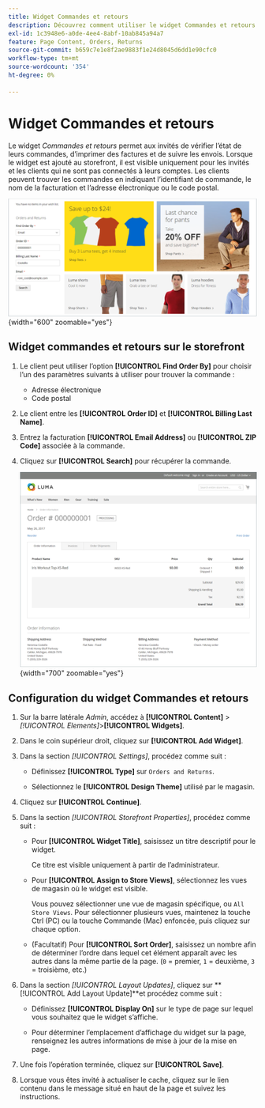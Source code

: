 ```yaml
---
title: Widget Commandes et retours
description: Découvrez comment utiliser le widget Commandes et retours pour permettre aux clients de vérifier l’état de leurs commandes, d’imprimer des factures et de suivre les envois.
exl-id: 1c3948e6-a0de-4ee4-8abf-10ab845a94a7
feature: Page Content, Orders, Returns
source-git-commit: b659c7e1e8f2ae9883f1e24d8045d6dd1e90cfc0
workflow-type: tm+mt
source-wordcount: '354'
ht-degree: 0%

---
```


# Widget Commandes et retours

Le widget _Commandes et retours_ permet aux invités de vérifier l’état de leurs commandes, d’imprimer des factures et de suivre les envois. Lorsque le widget est ajouté au storefront, il est visible uniquement pour les invités et les clients qui ne sont pas connectés à leurs comptes. Les clients peuvent trouver les commandes en indiquant l’identifiant de commande, le nom de la facturation et l’adresse électronique ou le code postal.

![Widget Commandes et retours dans la barre latérale sur le storefront](./assets/storefront-widget-orders-returns-sidebar.png){width="600" zoomable="yes"}

## Widget commandes et retours sur le storefront

1. Le client peut utiliser l’option **[!UICONTROL Find Order By]** pour choisir l’un des paramètres suivants à utiliser pour trouver la commande :

   - Adresse électronique
   - Code postal

1. Le client entre les **[!UICONTROL Order ID]** et **[!UICONTROL Billing Last Name]**.

1. Entrez la facturation **[!UICONTROL Email Address]** ou **[!UICONTROL ZIP Code]** associée à la commande.

1. Cliquez sur **[!UICONTROL Search]** pour récupérer la commande.

   ![Informations de commande affichées dans le storefront](./assets/storefront-widget-orders-returns-view.png){width="700" zoomable="yes"}

## Configuration du widget Commandes et retours

1. Sur la barre latérale _Admin_, accédez à **[!UICONTROL Content]** > _[!UICONTROL Elements]_>**[!UICONTROL Widgets]**.

1. Dans le coin supérieur droit, cliquez sur **[!UICONTROL Add Widget]**.

1. Dans la section _[!UICONTROL Settings]_, procédez comme suit :

   - Définissez **[!UICONTROL Type]** sur `Orders and Returns`.

   - Sélectionnez le **[!UICONTROL Design Theme]** utilisé par le magasin.

1. Cliquez sur **[!UICONTROL Continue]**.

1. Dans la section _[!UICONTROL Storefront Properties]_, procédez comme suit :

   - Pour **[!UICONTROL Widget Title]**, saisissez un titre descriptif pour le widget.

     Ce titre est visible uniquement à partir de l’administrateur.

   - Pour **[!UICONTROL Assign to Store Views]**, sélectionnez les vues de magasin où le widget est visible.

     Vous pouvez sélectionner une vue de magasin spécifique, ou `All Store Views`. Pour sélectionner plusieurs vues, maintenez la touche Ctrl (PC) ou la touche Commande (Mac) enfoncée, puis cliquez sur chaque option.

   - (Facultatif) Pour **[!UICONTROL Sort Order]**, saisissez un nombre afin de déterminer l’ordre dans lequel cet élément apparaît avec les autres dans la même partie de la page. (`0` = premier, `1` = deuxième, `3` = troisième, etc.)

1. Dans la section _[!UICONTROL Layout Updates]_, cliquez sur **[!UICONTROL Add Layout Update]**et procédez comme suit :

   - Définissez **[!UICONTROL Display On]** sur le type de page sur lequel vous souhaitez que le widget s’affiche.

   - Pour déterminer l’emplacement d’affichage du widget sur la page, renseignez les autres informations de mise à jour de la mise en page.

1. Une fois l’opération terminée, cliquez sur **[!UICONTROL Save]**.

1. Lorsque vous êtes invité à actualiser le cache, cliquez sur le lien contenu dans le message situé en haut de la page et suivez les instructions.
